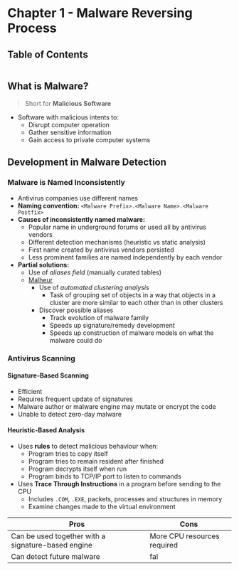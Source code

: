 # Chapter 1 - Malware Reversing Process

## Table of Contents
```toc
```


## What is Malware?
> Short for **Malicious Software**

- Software with malicious intents to:
	- Disrupt computer operation
	- Gather sensitive information
	- Gain access to private computer systems

## Development in Malware Detection
### Malware is Named Inconsistently
- Antivirus companies use different names
- **Naming convention:** `<Malware Prefix>.<Malware Name>.<Malware Postfix>`
- **Causes of inconsistently named malware:**
	- Popular name in underground forums or used all by antivirus vendors
	- Different detection mechanisms (heuristic vs static analysis)
	- First name created by antivirus vendors persisted
	- Less prominent families are named independently by each vendor
- **Partial solutions:**
	- Use of *aliases field* (manually curated tables)
	- <u>Malheur</u>
		- Use of *automated clustering analysis*
			- Task of grouping set of objects in a way that objects in a cluster are more similar to each other than in other clusters
		- Discover possible aliases
			- Track evolution of malware family
			- Speeds up signature/remedy development
			- Speeds up construction of malware models on what the malware could do

### Antivirus Scanning
#### Signature-Based Scanning
- Efficient
- Requires frequent update of signatures
- Malware author or malware engine may mutate or encrypt the code
- Unable to detect zero-day malware

#### Heuristic-Based Analysis
- Uses **rules** to detect malicious behaviour when:
	- Program tries to copy itself
	- Program tries to remain resident after finished
	- Program decrypts itself when run
	- Program binds to TCP/IP port to listen to commands
- Uses **Trace Through Instructions** in a program before sending to the CPU
	- Includes `.COM`, `.EXE`, packets, processes and structures in memory
	- Examine changes made to the virtual environment

| Pros                                               | Cons                        |
| -------------------------------------------------- | --------------------------- |
| Can be used together with a signature-based engine | More CPU resources required |
| Can detect future malware                          | fal                            |
